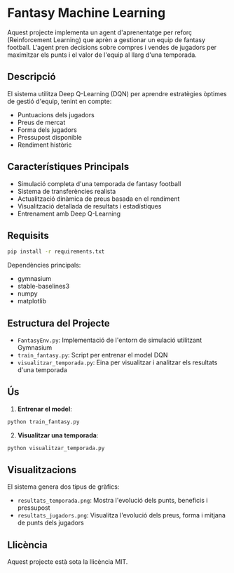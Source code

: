 # Fantasy Machine Learning

Aquest projecte implementa un agent d'aprenentatge per reforç (Reinforcement Learning) que aprèn a gestionar un equip de fantasy football. L'agent pren decisions sobre compres i vendes de jugadors per maximitzar els punts i el valor de l'equip al llarg d'una temporada.

## Descripció

El sistema utilitza Deep Q-Learning (DQN) per aprendre estratègies òptimes de gestió d'equip, tenint en compte:
- Puntuacions dels jugadors
- Preus de mercat
- Forma dels jugadors
- Pressupost disponible
- Rendiment històric

## Característiques Principals

- Simulació completa d'una temporada de fantasy football
- Sistema de transferències realista
- Actualització dinàmica de preus basada en el rendiment
- Visualització detallada de resultats i estadístiques
- Entrenament amb Deep Q-Learning

## Requisits

```bash
pip install -r requirements.txt
```

Dependències principals:
- gymnasium
- stable-baselines3
- numpy
- matplotlib

## Estructura del Projecte

- `FantasyEnv.py`: Implementació de l'entorn de simulació utilitzant Gymnasium
- `train_fantasy.py`: Script per entrenar el model DQN
- `visualitzar_temporada.py`: Eina per visualitzar i analitzar els resultats d'una temporada

## Ús

1. **Entrenar el model**:
```bash
python train_fantasy.py
```

2. **Visualitzar una temporada**:
```bash
python visualitzar_temporada.py
```

## Visualitzacions

El sistema genera dos tipus de gràfics:
- `resultats_temporada.png`: Mostra l'evolució dels punts, beneficis i pressupost
- `resultats_jugadors.png`: Visualitza l'evolució dels preus, forma i mitjana de punts dels jugadors

## Llicència

Aquest projecte està sota la llicència MIT.